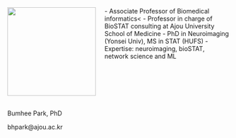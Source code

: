 <div style="display: flex; align-items: flex-start;">
  <div style="margin-right: 20px;">
    <img src="../assets/img/profe.png" style="width: 200px;"/>
  </div>
  <div>
    - Associate Professor of Biomedical informatics<
    - Professor in charge of BioSTAT consulting at Ajou University School of Medicine
    - PhD in Neuroimaging (Yonsei Univ), MS in STAT (HUFS)
    - Expertise: neuroimaging, bioSTAT, network science and ML
                                                   
  </div>
</div>
<br>
<p>Bumhee Park, PhD</p>
<p>bhpark@ajou.ac.kr</p>
